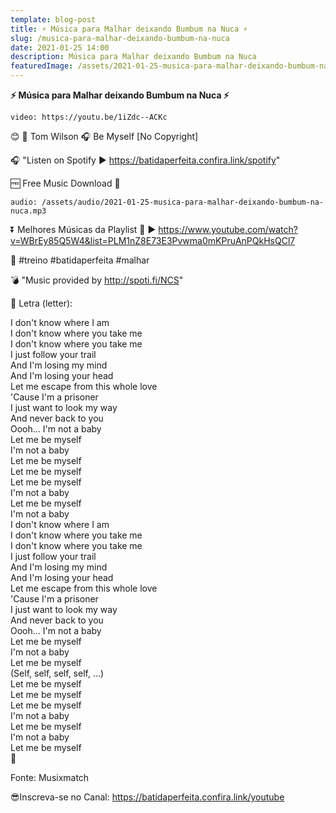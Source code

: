```yaml
---
template: blog-post
title: ⚡ Música para Malhar deixando Bumbum na Nuca ⚡
slug: /musica-para-malhar-deixando-bumbum-na-nuca
date: 2021-01-25 14:00
description: Música para Malhar deixando Bumbum na Nuca
featuredImage: /assets/2021-01-25-musica-para-malhar-deixando-bumbum-na-nuca.jpg
---
```

**⚡ Música para Malhar deixando Bumbum na Nuca ⚡**

<!-- #1: Embed through web URL -->
`video: https://youtu.be/1iZdc--ACKc`

😊 🎤 Tom Wilson 🎧 Be Myself [No Copyright]

🎧 "Listen on Spotify ▶ https://batidaperfeita.confira.link/spotify" 

🆓 Free Music Download 🔽

`audio: /assets/audio/2021-01-25-musica-para-malhar-deixando-bumbum-na-nuca.mp3`

⏬ Melhores Músicas da Playlist 💙 
▶ https://www.youtube.com/watch?v=WBrEy85Q5W4&list=PLM1nZ8E73E3Pvwma0mKPruAnPQkHsQCl7
 
🎼 #treino #batidaperfeita #malhar

💣 "Music provided by http://spoti.fi/NCS" 

🎼 Letra (letter):

I don't know where I am<br />
I don't know where you take me<br />
I don't know where you take me<br />
I just follow your trail<br />
And I'm losing my mind<br />
And I'm losing your head<br />
Let me escape from this whole love<br />
'Cause I'm a prisoner<br />
I just want to look my way<br />
And never back to you<br />
Oooh... I'm not a baby<br />
Let me be myself<br />
I'm not a baby<br />
Let me be myself<br />
Let me be myself<br />
Let me be myself<br />
I'm not a baby<br />
Let me be myself<br />
I'm not a baby<br />
I don't know where I am<br />
I don't know where you take me<br />
I don't know where you take me<br />
I just follow your trail<br />
And I'm losing my mind<br />
And I'm losing your head<br />
Let me escape from this whole love<br />
'Cause I'm a prisoner<br />
I just want to look my way<br />
And never back to you<br />
Oooh... I'm not a baby<br />
Let me be myself<br />
I'm not a baby<br />
Let me be myself<br />
(Self, self, self, self, ...)<br />
Let me be myself<br />
Let me be myself<br />
Let me be myself<br />
I'm not a baby<br />
Let me be myself<br />
I'm not a baby<br />
Let me be myself<br />
🎼

Fonte: Musixmatch

😎Inscreva-se no Canal: https://batidaperfeita.confira.link/youtube